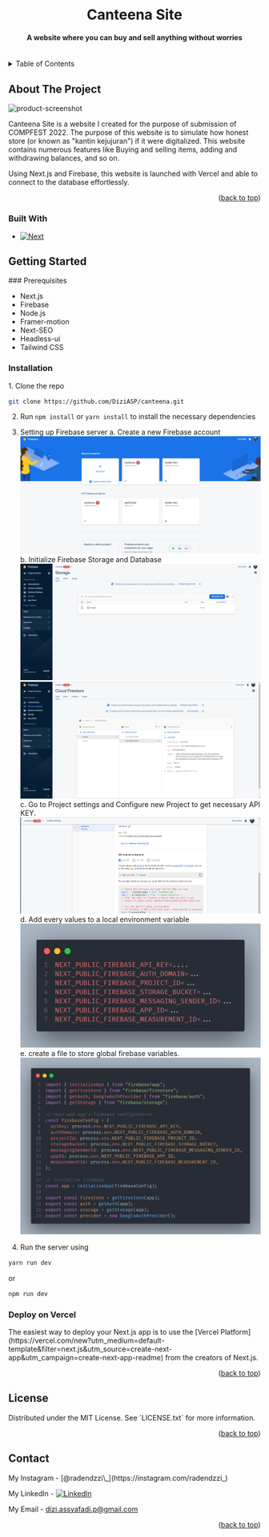 <div id="top"></div>

<div align="center">
  <h1 align="center">Canteena Site</h1>

  <h4 align="center">
    A website where you can buy and sell anything without worries
    <br />
    <br />
  </h4>
</div>

<!-- TABLE OF CONTENTS -->
<details>
  <summary>Table of Contents</summary>
  <ol>
    <li>
      <a href="#about-the-project">About The Project</a>
    </li>
    <li>
      <a href="#getting-started">Getting Started</a>
      <ul>
        <li><a href="#prerequisites">Prerequisites</a></li>
        <li><a href="#installation">Installation</a></li>
        <li><a href="#deploy">Deploy on Vercel</a></li>
      </ul>
    </li>
    <li><a href="#license">License</a></li>
    <li><a href="#contact">Contact</a></li>
  </ol>
</details>

<!-- ABOUT THE PROJECT -->

## About The Project

![product-screenshot]

<div id="#about-the-project"></div>
Canteena Site is a website I created for the purpose of submission of COMPFEST 2022. The purpose of this website is to simulate how honest store (or known as "kantin kejujuran") if it were digitalized. This website contains numerous features like Buying and selling items, adding and withdrawing balances, and so on.

Using Next.js and Firebase, this website is launched with Vercel and able to connect to the database effortlessly.

<p align="right">(<a href="#top">back to top</a>)</p>

### Built With

- [![Next][next.js]][next-url]
<!-- GETTING STARTED -->

## Getting Started

<div id="#getting-started"></div>
### Prerequisites

<div id="#prerequisites"></div>
<ul>
<li>Next.js</li>
<li>Firebase</li>
<li>Node.js</li>
<li>Framer-motion</li>
<li>Next-SEO</li>
<li>Headless-ui</li>
<li>Tailwind CSS</li>
</ul>

### Installation

<div id="#installation"></div>
1. Clone the repo

```sh
git clone https://github.com/DiziASP/canteena.git
```

2. Run `npm install` or `yarn install` to install the necessary dependencies

3. Setting up Firebase server
   a. Create a new Firebase account
   ![create-firebase]
   b. Initialize Firebase Storage and Database
   ![create-storage]![create-database]
   c. Go to Project settings and Configure new Project to get necessary API KEY.
   ![firebase-conf]
   d. Add every values to a local environment variable
   ![env-var]
   e. create a file to store global firebase variables.
   ![firebase-js]
4. Run the server using

```sh
yarn run dev
```

or

```sh
npm run dev
```

### Deploy on Vercel

<div id="#deploy"></div>
The easiest way to deploy your Next.js app is to use the [Vercel Platform](https://vercel.com/new?utm_medium=default-template&filter=next.js&utm_source=create-next-app&utm_campaign=create-next-app-readme) from the creators of Next.js.

<p align="right">(<a href="#top">back to top</a>)</p>

<!-- LICENSE -->

## License

<div id="#license"></div>
Distributed under the MIT License. See `LICENSE.txt` for more information.

<p align="right">(<a href="#top">back to top</a>)</p>

<!-- CONTACT -->

## Contact

<div id="#contact"></div>
My Instagram - [@radendzzi\_](https://instagram.com/radendzzi_)

My LinkedIn - [![LinkedIn][linkedin-shield]][linkedin-url]

My Email - dizi.assyafadi.p@gmail.com

<p align="right">(<a href="#top">back to top</a>)</p>

<!-- MARKDOWN LINKS & IMAGES -->

[next.js]: https://img.shields.io/badge/next.js-000000?style=for-the-badge&logo=nextdotjs&logoColor=white
[next-url]: https://nextjs.org/
[linkedin-shield]: https://img.shields.io/badge/-LinkedIn-black.svg?style=for-the-badge&logo=linkedin&colorB=555
[linkedin-url]: https://linkedin.com/in/radendiziap
[product-screenshot]: public/assets/demo/app_demo.gif
[create-database]: public/assets/demo/create-database.png
[create-firebase]: public/assets/demo/create-firebase.png
[create-storage]: public/assets/demo/create-firestore.png
[env-var]: public/assets/demo/env-var.png
[firebase-js]: public/assets/demo/firebase-js.png
[firebase-conf]: public/assets/demo/firebase-conf.png
